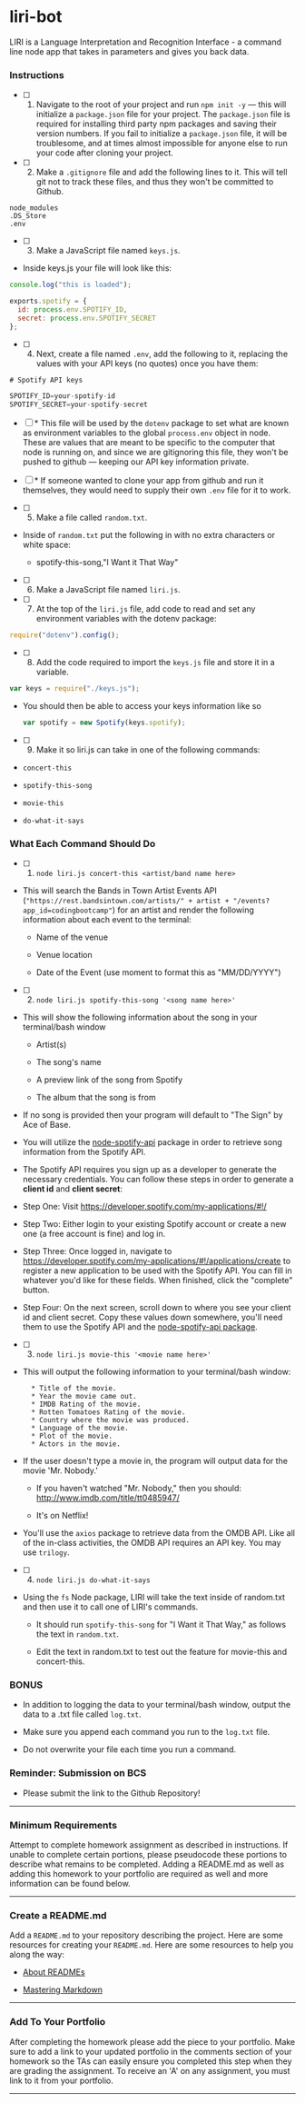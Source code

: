 # liri-bot

LIRI is a Language Interpretation and Recognition Interface - a command line node app that takes in parameters and gives you back data.

### Instructions

- [ ] 1. Navigate to the root of your project and run `npm init -y` &mdash; this will initialize a `package.json` file for your project. The `package.json` file is required for installing third party npm packages and saving their version numbers. If you fail to initialize a `package.json` file, it will be troublesome, and at times almost impossible for anyone else to run your code after cloning your project.

- [ ] 2. Make a `.gitignore` file and add the following lines to it. This will tell git not to track these files, and thus they won't be committed to Github.

```
node_modules
.DS_Store
.env
```

- [ ] 3. Make a JavaScript file named `keys.js`.

- Inside keys.js your file will look like this:

```js
console.log("this is loaded");

exports.spotify = {
  id: process.env.SPOTIFY_ID,
  secret: process.env.SPOTIFY_SECRET
};
```

- [ ] 4. Next, create a file named `.env`, add the following to it, replacing the values with your API keys (no quotes) once you have them:

```js
# Spotify API keys

SPOTIFY_ID=your-spotify-id
SPOTIFY_SECRET=your-spotify-secret

```

- [ ] \* This file will be used by the `dotenv` package to set what are known as environment variables to the global `process.env` object in node. These are values that are meant to be specific to the computer that node is running on, and since we are gitignoring this file, they won't be pushed to github &mdash; keeping our API key information private.

- [ ] \* If someone wanted to clone your app from github and run it themselves, they would need to supply their own `.env` file for it to work.

- [ ] 5. Make a file called `random.txt`.

- Inside of `random.txt` put the following in with no extra characters or white space:

  - spotify-this-song,"I Want it That Way"

- [ ] 6. Make a JavaScript file named `liri.js`.

- [ ] 7. At the top of the `liri.js` file, add code to read and set any environment variables with the dotenv package:

```js
require("dotenv").config();
```

- [ ] 8. Add the code required to import the `keys.js` file and store it in a variable.

```js
var keys = require("./keys.js");
```

- You should then be able to access your keys information like so

  ```js
  var spotify = new Spotify(keys.spotify);
  ```

- [ ] 9. Make it so liri.js can take in one of the following commands:

- `concert-this`

- `spotify-this-song`

- `movie-this`

- `do-what-it-says`

### What Each Command Should Do

- [ ] 1. `node liri.js concert-this <artist/band name here>`

- This will search the Bands in Town Artist Events API (`"https://rest.bandsintown.com/artists/" + artist + "/events?app_id=codingbootcamp"`) for an artist and render the following information about each event to the terminal:

  - Name of the venue

  - Venue location

  - Date of the Event (use moment to format this as "MM/DD/YYYY")

- [ ] 2. `node liri.js spotify-this-song '<song name here>'`

- This will show the following information about the song in your terminal/bash window

  - Artist(s)

  - The song's name

  - A preview link of the song from Spotify

  - The album that the song is from

- If no song is provided then your program will default to "The Sign" by Ace of Base.

- You will utilize the [node-spotify-api](https://www.npmjs.com/package/node-spotify-api) package in order to retrieve song information from the Spotify API.

- The Spotify API requires you sign up as a developer to generate the necessary credentials. You can follow these steps in order to generate a **client id** and **client secret**:

- Step One: Visit <https://developer.spotify.com/my-applications/#!/>

- Step Two: Either login to your existing Spotify account or create a new one (a free account is fine) and log in.

- Step Three: Once logged in, navigate to <https://developer.spotify.com/my-applications/#!/applications/create> to register a new application to be used with the Spotify API. You can fill in whatever you'd like for these fields. When finished, click the "complete" button.

- Step Four: On the next screen, scroll down to where you see your client id and client secret. Copy these values down somewhere, you'll need them to use the Spotify API and the [node-spotify-api package](https://www.npmjs.com/package/node-spotify-api).

- [ ] 3. `node liri.js movie-this '<movie name here>'`

- This will output the following information to your terminal/bash window:

  ```
    * Title of the movie.
    * Year the movie came out.
    * IMDB Rating of the movie.
    * Rotten Tomatoes Rating of the movie.
    * Country where the movie was produced.
    * Language of the movie.
    * Plot of the movie.
    * Actors in the movie.
  ```

- If the user doesn't type a movie in, the program will output data for the movie 'Mr. Nobody.'

  - If you haven't watched "Mr. Nobody," then you should: <http://www.imdb.com/title/tt0485947/>

  - It's on Netflix!

- You'll use the `axios` package to retrieve data from the OMDB API. Like all of the in-class activities, the OMDB API requires an API key. You may use `trilogy`.

- [ ] 4. `node liri.js do-what-it-says`

- Using the `fs` Node package, LIRI will take the text inside of random.txt and then use it to call one of LIRI's commands.

  - It should run `spotify-this-song` for "I Want it That Way," as follows the text in `random.txt`.

  - Edit the text in random.txt to test out the feature for movie-this and concert-this.

### BONUS

- In addition to logging the data to your terminal/bash window, output the data to a .txt file called `log.txt`.

- Make sure you append each command you run to the `log.txt` file.

- Do not overwrite your file each time you run a command.

### Reminder: Submission on BCS

- Please submit the link to the Github Repository!

---

### Minimum Requirements

Attempt to complete homework assignment as described in instructions. If unable to complete certain portions, please pseudocode these portions to describe what remains to be completed. Adding a README.md as well as adding this homework to your portfolio are required as well and more information can be found below.

---

### Create a README.md

Add a `README.md` to your repository describing the project. Here are some resources for creating your `README.md`. Here are some resources to help you along the way:

- [About READMEs](https://help.github.com/articles/about-readmes/)

- [Mastering Markdown](https://guides.github.com/features/mastering-markdown/)

---

### Add To Your Portfolio

After completing the homework please add the piece to your portfolio. Make sure to add a link to your updated portfolio in the comments section of your homework so the TAs can easily ensure you completed this step when they are grading the assignment. To receive an 'A' on any assignment, you must link to it from your portfolio.

---
